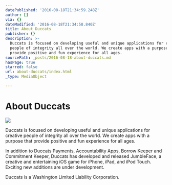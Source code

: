 ```yaml
---
datePublished: '2016-08-18T21:34:59.248Z'
author: []
via: {}
dateModified: '2016-08-18T21:34:58.840Z'
title: About Duccats
publisher: {}
description: >-
  Duccats is focused on developing useful and unique applications for creative
  people of integrity all over the world. We create apps with a purpose that
  provide positive and fun experience for all ages. 
sourcePath: _posts/2016-08-18-about-duccats.md
hasPage: true
starred: false
url: about-duccats/index.html
_type: MediaObject

---
```

# About Duccats
![](https://imgflo.herokuapp.com/graph/vahj1ThiexotieMo/2d39e5eaee8219a97fae0ad00f7cc586/croprotate.png?cropheight=204&cropwidth=732&degrees=0&input=https%3A%2F%2Fthe-grid-user-content.s3-us-west-2.amazonaws.com%2Fd01ba493-9958-420e-9571-c6805ca90c63.png&x=17&y=0)

Duccats is focused on developing useful and unique applications for creative people of integrity all over the world. We create apps with a purpose that provide positive and fun experience for all ages. 

In addition to Duccats Payments, Accountability Apps, Borrow Keeper and Commitment Keeper, Duccats has developed and released JumbleFace, a creative and entertaining iOS game for iPhone, iPad, and iPod Touch. Exciting new additions are under development.

Duccats is a Washington Limited Liability Corporation.